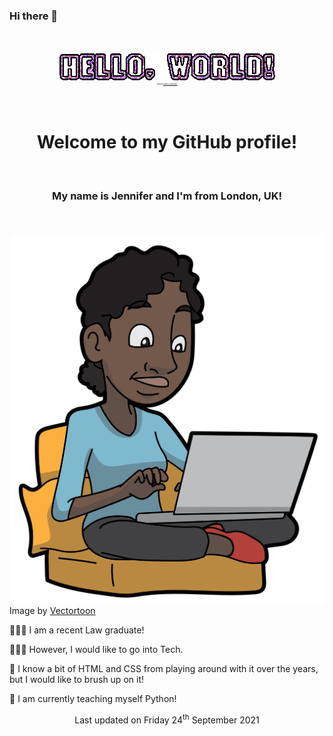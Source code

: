 ### Hi there 👋

<!--
**2kjen/2kjen** is a ✨ _special_ ✨ repository because its `README.md` (this file) appears on your GitHub profile.

Here are some ideas to get you started:

- 🔭 I’m currently working on ...
- 🌱 I’m currently learning ...
- 👯 I’m looking to collaborate on ...
- 🤔 I’m looking for help with ...
- 💬 Ask me about ...
- 📫 How to reach me: ...
- 😄 Pronouns: ...
- ⚡ Fun fact: ...
-->

<!-- "Hello, World!" in purple, glittery text -->
<div align="center">
    <br>
    <br>
    <img src="/assets/helloworld_glitter.gif"/>
    <p style="font-size:2px">Made with <a href="https://picasion.com/glitter-maker/">Picasion's Glitter Maker</a></p>
    <br>
    <br>
</div>

<!-- Introducing myself -->
<div align="center">
    <h1>Welcome to my GitHub profile!</h1>
    <br>
    <h3>My name is Jennifer and I'm from London, UK!</h3>
    <br>
    <br>
</div>

<!-- Why I'm Here -->
<div>
    <img src="/assets/black_woman_laptop.png"/>
        <figcaption> Image by <a href="https://commons.wikimedia.org/wikiFile:Cartoon_Black_Woman_Using_A_Laptop_At_Home.svg">Vectortoon</a><figcaption>
    </figure>
    <p> 👩🏾‍🎓 I am a recent Law graduate! </p>
    <p> 👩🏿‍💻 However, I would like to go into Tech. </p>
    <p> 🎨 I know a bit of HTML and CSS from playing around with it over the years, but I would like to brush up on it!</p>
    <p> 🐍 I am currently teaching myself Python! </p>
</div>

<!-- Last Updated -->
<div align="center">
    <p> Last updated on Friday 24<sup>th</sup> September 2021 </p>
</div>
